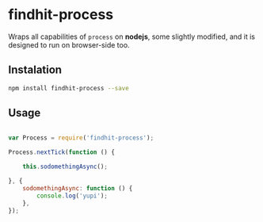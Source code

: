 findhit-process
===============

Wraps all capabilities of `process` on **nodejs**, some slightly modified, and it is designed to run on browser-side too.

## Instalation

```bash
npm install findhit-process --save
```

## Usage

```js

var Process = require('findhit-process');

Process.nextTick(function () {

	this.sodomethingAsync();

}, {
	sodomethingAsync: function () {
		console.log('yupi');
	},
});

```